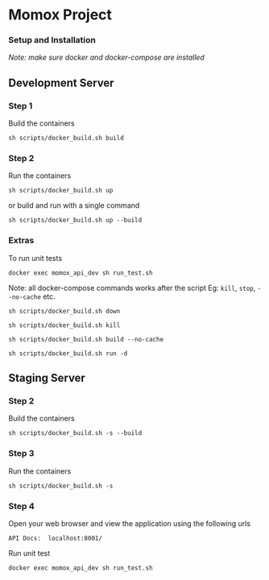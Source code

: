 # Momox Project


### Setup and Installation
_Note: make sure docker and docker-compose are installed_


## Development Server

### Step 1
Build the containers
```shell script
sh scripts/docker_build.sh build
```

### Step 2
Run the containers
```shell script
sh scripts/docker_build.sh up
```

or build and run with a single command
```shell script
sh scripts/docker_build.sh up --build
```

### Extras
To run unit tests
```shell script
docker exec momox_api_dev sh run_test.sh
```
Note: all docker-compose commands works after the script
Eg: `kill`, `stop`, `--no-cache` etc.
```shell script
sh scripts/docker_build.sh down
```
```shell script
sh scripts/docker_build.sh kill
```
```shell script
sh scripts/docker_build.sh build --no-cache
```
```shell script
sh scripts/docker_build.sh run -d
```

## Staging Server

### Step 2
Build the containers
```shell script
sh scripts/docker_build.sh -s --build
```

### Step 3
Run the containers
```shell script
sh scripts/docker_build.sh -s
```

### Step 4
Open your web browser and view the application using the following urls
```
API Docs:  localhost:8001/
```

Run unit test
```shell script
docker exec momox_api_dev sh run_test.sh
```
